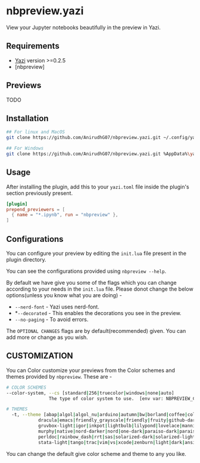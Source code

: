# nbpreview.yazi

View your Jupyter notebooks beautifully in the preview in Yazi.

## Requirements

- [Yazi](https://github.com/sxyazi/yazi) version >=0.2.5
- [nbpreview]

## Previews

TODO

## Installation

```bash
## For linux and MacOS
git clone https://github.com/AnirudhG07/nbpreview.yazi.git ~/.config/yazi/plugins/nbpreview.yazi

## For Windows
git clone https://github.com/AnirudhG07/nbpreview.yazi.git %AppData%\yazi\config\plugins\nbpreview.yazi
```

## Usage

After installing the plugin, add this to your `yazi.toml` file inside the plugin's section previously present.

```toml
[plugin]
prepend_previewers = [
  { name = "*.ipynb", run = "nbpreview" },
]
```

## Configurations

You can configure your preview by editing the `init.lua` file present in the plugin directory.

You can see the configurations provided using `nbpreview --help`.

By default we have give you some of the flags which you can change according to your needs in the `init.lua` file.
Please donot change the below options(unless you know what you are doing) -

- `--nerd-font` - Yazi uses nerd-font.
- \*`--decorated` - This enables the decorations you see in the preview.
- `--no-paging` - To avoid errors.

The `OPTIONAL CHANGES` flags are by default(recommended) given. You can add more or change as you wish.

## CUSTOMIZATION

You can Color customize your previews from the Color schemes and themes provided by `nbpreview`. These are -

```bash
# COLOR SCHEMES
--color-system, --cs [standard|256|truecolor|windows|none|auto]
                The type of color system to use.  [env var: NBPREVIEW_COLOR_SYSTEM]

# THEMES
  -t, --theme [abap|algol|algol_nu|arduino|autumn|bw|borland|coffee|colorful|default|
            dracula|emacs|friendly_grayscale|friendly|fruity|github-dark|gruvbox-dark|
            gruvbox-light|igor|inkpot|lightbulb|lilypond|lovelace|manni|material|monokai|
            murphy|native|nord-darker|nord|one-dark|paraiso-dark|paraiso-light|pastie|
            perldoc|rainbow_dash|rrt|sas|solarized-dark|solarized-light|staroffice|stata-dark|
            stata-light|tango|trac|vim|vs|xcode|zenburn|light|dark|ansi_light|ansi_dark]
```

You can change the default give color scheme and theme to any you like.
